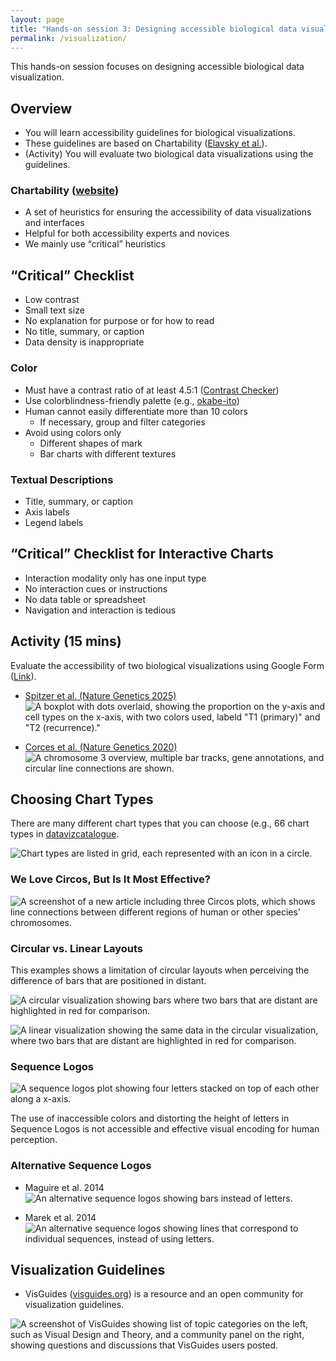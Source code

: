 ```yaml
---
layout: page
title: "Hands-on session 3: Designing accessible biological data visualization"
permalink: /visualization/
---
```


This hands-on session focuses on designing accessible biological data visualization.

## Overview

* You will learn accessibility guidelines for biological visualizations.
* These guidelines are based on Chartability ([Elavsky et al.](https://www.frank.computer/chartability/)).
* (Activity) You will evaluate two biological data visualizations using the guidelines.

### Chartability ([website](https://chartability.fizz.studio/))	
* A set of heuristics for ensuring the accessibility of data visualizations and interfaces
* Helpful for both accessibility experts and novices
* We mainly use “critical” heuristics

## “Critical” Checklist
* Low contrast
* Small text size
* No explanation for purpose or for how to read
* No title, summary, or caption
* Data density is inappropriate

### Color
* Must have a contrast ratio of at least 4.5:1 ([Contrast Checker](https://webaim.org/resources/contrastchecker/))
* Use colorblindness-friendly palette (e.g., [okabe-ito](https://thenode.biologists.com/data-visualization-with-flying-colors/research/))
* Human cannot easily differentiate more than 10 colors
    * If necessary, group and filter categories
* Avoid using colors only
    * Different shapes of mark
    * Bar charts with different textures

### Textual Descriptions
* Title, summary, or caption
* Axis labels
* Legend labels

## “Critical” Checklist for Interactive Charts
* Interaction modality only has one input type
* No interaction cues or instructions
* No data table or spreadsheet
* Navigation and interaction is tedious

## Activity (15 mins)
Evaluate the accessibility of two biological visualizations using Google Form ([Link](https://forms.gle/iRDDFXqMLqUrTZrv8)).

* [Spitzer et al. (Nature Genetics 2025)](https://www.nature.com/articles/s41588-025-02168-4)
![A boxplot with dots overlaid, showing the proportion on the y-axis and cell types on the x-axis, with two colors used, labeld "T1 (primary)" and "T2 (recurrence)."](../assets/imgs/a11y-vis-activity-1.jpg)

* [Corces et al. (Nature Genetics 2020)](https://www.nature.com/articles/s41588-020-00721-x)
![A chromosome 3 overview, multiple bar tracks, gene annotations, and circular line connections are shown.](../assets/imgs/a11y-vis-activity-2.jpg)

## Choosing Chart Types
There are many different chart types that you can choose (e.g., 66 chart types in [datavizcatalogue](https://datavizcatalogue.com).

![Chart types are listed in grid, each represented with an icon in a circle.](../assets/imgs/chart-types.png)

### We Love Circos, But Is It Most Effective?
![A screenshot of a new article including three Circos plots, which shows line connections between different regions of human or other species' chromosomes.](../assets/imgs/circos.jpg)

### Circular vs. Linear Layouts
This examples shows a limitation of circular layouts when perceiving the difference of bars that are positioned in distant.

![A circular visualization showing bars where two bars that are distant are highlighted in red for comparison.](../assets/imgs/circular-layout.jpg)

![A linear visualization showing the same data in the circular visualization, where two bars that are distant are highlighted in red for comparison.](../assets/imgs/linear-layout.jpg)

### Sequence Logos

![A sequence logos plot showing four letters stacked on top of each other along a x-axis.](../assets/imgs/sequence-logos.jpg)

The use of inaccessible colors and distorting the height of letters in Sequence Logos is not accessible and effective visual encoding for human perception.

### Alternative Sequence Logos
* Maguire et al. 2014
![An alternative sequence logos showing bars instead of letters.](../assets/imgs/alt-sequence-logos-1.jpg)

* Marek et al. 2014
![An alternative sequence logos showing lines that correspond to individual sequences, instead of using letters.](../assets/imgs/alt-sequence-logos-2.jpg)

## Visualization Guidelines
* VisGuides ([visguides.org](https://visguides.org)) is a resource and an open community for visualization guidelines.

![A screenshot of VisGuides showing list of topic categories on the left, such as Visual Design and Theory, and a community panel on the right, showing questions and discussions that VisGuides users posted.](../assets/imgs/visguides.jpg)
